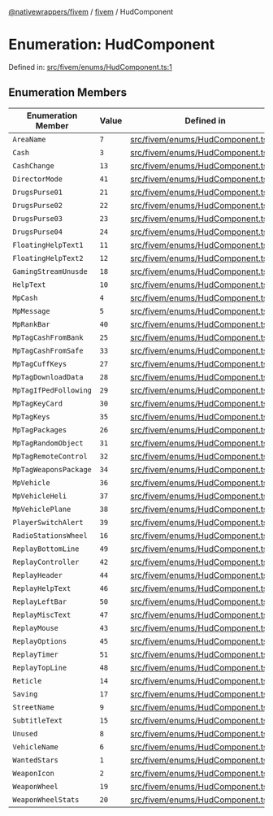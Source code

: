[@nativewrappers/fivem](../../README.md) / [fivem](../README.md) / HudComponent

# Enumeration: HudComponent

Defined in: [src/fivem/enums/HudComponent.ts:1](https://github.com/nativewrappers/nativewrappers/blob/b77be96b90a0116f980e0511bdd4877df779df2d/src/fivem/enums/HudComponent.ts#L1)

## Enumeration Members

| Enumeration Member | Value | Defined in |
| ------ | ------ | ------ |
| <a id="areaname"></a> `AreaName` | `7` | [src/fivem/enums/HudComponent.ts:8](https://github.com/nativewrappers/nativewrappers/blob/b77be96b90a0116f980e0511bdd4877df779df2d/src/fivem/enums/HudComponent.ts#L8) |
| <a id="cash"></a> `Cash` | `3` | [src/fivem/enums/HudComponent.ts:4](https://github.com/nativewrappers/nativewrappers/blob/b77be96b90a0116f980e0511bdd4877df779df2d/src/fivem/enums/HudComponent.ts#L4) |
| <a id="cashchange"></a> `CashChange` | `13` | [src/fivem/enums/HudComponent.ts:14](https://github.com/nativewrappers/nativewrappers/blob/b77be96b90a0116f980e0511bdd4877df779df2d/src/fivem/enums/HudComponent.ts#L14) |
| <a id="directormode"></a> `DirectorMode` | `41` | [src/fivem/enums/HudComponent.ts:42](https://github.com/nativewrappers/nativewrappers/blob/b77be96b90a0116f980e0511bdd4877df779df2d/src/fivem/enums/HudComponent.ts#L42) |
| <a id="drugspurse01"></a> `DrugsPurse01` | `21` | [src/fivem/enums/HudComponent.ts:22](https://github.com/nativewrappers/nativewrappers/blob/b77be96b90a0116f980e0511bdd4877df779df2d/src/fivem/enums/HudComponent.ts#L22) |
| <a id="drugspurse02"></a> `DrugsPurse02` | `22` | [src/fivem/enums/HudComponent.ts:23](https://github.com/nativewrappers/nativewrappers/blob/b77be96b90a0116f980e0511bdd4877df779df2d/src/fivem/enums/HudComponent.ts#L23) |
| <a id="drugspurse03"></a> `DrugsPurse03` | `23` | [src/fivem/enums/HudComponent.ts:24](https://github.com/nativewrappers/nativewrappers/blob/b77be96b90a0116f980e0511bdd4877df779df2d/src/fivem/enums/HudComponent.ts#L24) |
| <a id="drugspurse04"></a> `DrugsPurse04` | `24` | [src/fivem/enums/HudComponent.ts:25](https://github.com/nativewrappers/nativewrappers/blob/b77be96b90a0116f980e0511bdd4877df779df2d/src/fivem/enums/HudComponent.ts#L25) |
| <a id="floatinghelptext1"></a> `FloatingHelpText1` | `11` | [src/fivem/enums/HudComponent.ts:12](https://github.com/nativewrappers/nativewrappers/blob/b77be96b90a0116f980e0511bdd4877df779df2d/src/fivem/enums/HudComponent.ts#L12) |
| <a id="floatinghelptext2"></a> `FloatingHelpText2` | `12` | [src/fivem/enums/HudComponent.ts:13](https://github.com/nativewrappers/nativewrappers/blob/b77be96b90a0116f980e0511bdd4877df779df2d/src/fivem/enums/HudComponent.ts#L13) |
| <a id="gamingstreamunusde"></a> `GamingStreamUnusde` | `18` | [src/fivem/enums/HudComponent.ts:19](https://github.com/nativewrappers/nativewrappers/blob/b77be96b90a0116f980e0511bdd4877df779df2d/src/fivem/enums/HudComponent.ts#L19) |
| <a id="helptext"></a> `HelpText` | `10` | [src/fivem/enums/HudComponent.ts:11](https://github.com/nativewrappers/nativewrappers/blob/b77be96b90a0116f980e0511bdd4877df779df2d/src/fivem/enums/HudComponent.ts#L11) |
| <a id="mpcash"></a> `MpCash` | `4` | [src/fivem/enums/HudComponent.ts:5](https://github.com/nativewrappers/nativewrappers/blob/b77be96b90a0116f980e0511bdd4877df779df2d/src/fivem/enums/HudComponent.ts#L5) |
| <a id="mpmessage"></a> `MpMessage` | `5` | [src/fivem/enums/HudComponent.ts:6](https://github.com/nativewrappers/nativewrappers/blob/b77be96b90a0116f980e0511bdd4877df779df2d/src/fivem/enums/HudComponent.ts#L6) |
| <a id="mprankbar"></a> `MpRankBar` | `40` | [src/fivem/enums/HudComponent.ts:41](https://github.com/nativewrappers/nativewrappers/blob/b77be96b90a0116f980e0511bdd4877df779df2d/src/fivem/enums/HudComponent.ts#L41) |
| <a id="mptagcashfrombank"></a> `MpTagCashFromBank` | `25` | [src/fivem/enums/HudComponent.ts:26](https://github.com/nativewrappers/nativewrappers/blob/b77be96b90a0116f980e0511bdd4877df779df2d/src/fivem/enums/HudComponent.ts#L26) |
| <a id="mptagcashfromsafe"></a> `MpTagCashFromSafe` | `33` | [src/fivem/enums/HudComponent.ts:34](https://github.com/nativewrappers/nativewrappers/blob/b77be96b90a0116f980e0511bdd4877df779df2d/src/fivem/enums/HudComponent.ts#L34) |
| <a id="mptagcuffkeys"></a> `MpTagCuffKeys` | `27` | [src/fivem/enums/HudComponent.ts:28](https://github.com/nativewrappers/nativewrappers/blob/b77be96b90a0116f980e0511bdd4877df779df2d/src/fivem/enums/HudComponent.ts#L28) |
| <a id="mptagdownloaddata"></a> `MpTagDownloadData` | `28` | [src/fivem/enums/HudComponent.ts:29](https://github.com/nativewrappers/nativewrappers/blob/b77be96b90a0116f980e0511bdd4877df779df2d/src/fivem/enums/HudComponent.ts#L29) |
| <a id="mptagifpedfollowing"></a> `MpTagIfPedFollowing` | `29` | [src/fivem/enums/HudComponent.ts:30](https://github.com/nativewrappers/nativewrappers/blob/b77be96b90a0116f980e0511bdd4877df779df2d/src/fivem/enums/HudComponent.ts#L30) |
| <a id="mptagkeycard"></a> `MpTagKeyCard` | `30` | [src/fivem/enums/HudComponent.ts:31](https://github.com/nativewrappers/nativewrappers/blob/b77be96b90a0116f980e0511bdd4877df779df2d/src/fivem/enums/HudComponent.ts#L31) |
| <a id="mptagkeys"></a> `MpTagKeys` | `35` | [src/fivem/enums/HudComponent.ts:36](https://github.com/nativewrappers/nativewrappers/blob/b77be96b90a0116f980e0511bdd4877df779df2d/src/fivem/enums/HudComponent.ts#L36) |
| <a id="mptagpackages"></a> `MpTagPackages` | `26` | [src/fivem/enums/HudComponent.ts:27](https://github.com/nativewrappers/nativewrappers/blob/b77be96b90a0116f980e0511bdd4877df779df2d/src/fivem/enums/HudComponent.ts#L27) |
| <a id="mptagrandomobject"></a> `MpTagRandomObject` | `31` | [src/fivem/enums/HudComponent.ts:32](https://github.com/nativewrappers/nativewrappers/blob/b77be96b90a0116f980e0511bdd4877df779df2d/src/fivem/enums/HudComponent.ts#L32) |
| <a id="mptagremotecontrol"></a> `MpTagRemoteControl` | `32` | [src/fivem/enums/HudComponent.ts:33](https://github.com/nativewrappers/nativewrappers/blob/b77be96b90a0116f980e0511bdd4877df779df2d/src/fivem/enums/HudComponent.ts#L33) |
| <a id="mptagweaponspackage"></a> `MpTagWeaponsPackage` | `34` | [src/fivem/enums/HudComponent.ts:35](https://github.com/nativewrappers/nativewrappers/blob/b77be96b90a0116f980e0511bdd4877df779df2d/src/fivem/enums/HudComponent.ts#L35) |
| <a id="mpvehicle"></a> `MpVehicle` | `36` | [src/fivem/enums/HudComponent.ts:37](https://github.com/nativewrappers/nativewrappers/blob/b77be96b90a0116f980e0511bdd4877df779df2d/src/fivem/enums/HudComponent.ts#L37) |
| <a id="mpvehicleheli"></a> `MpVehicleHeli` | `37` | [src/fivem/enums/HudComponent.ts:38](https://github.com/nativewrappers/nativewrappers/blob/b77be96b90a0116f980e0511bdd4877df779df2d/src/fivem/enums/HudComponent.ts#L38) |
| <a id="mpvehicleplane"></a> `MpVehiclePlane` | `38` | [src/fivem/enums/HudComponent.ts:39](https://github.com/nativewrappers/nativewrappers/blob/b77be96b90a0116f980e0511bdd4877df779df2d/src/fivem/enums/HudComponent.ts#L39) |
| <a id="playerswitchalert"></a> `PlayerSwitchAlert` | `39` | [src/fivem/enums/HudComponent.ts:40](https://github.com/nativewrappers/nativewrappers/blob/b77be96b90a0116f980e0511bdd4877df779df2d/src/fivem/enums/HudComponent.ts#L40) |
| <a id="radiostationswheel"></a> `RadioStationsWheel` | `16` | [src/fivem/enums/HudComponent.ts:17](https://github.com/nativewrappers/nativewrappers/blob/b77be96b90a0116f980e0511bdd4877df779df2d/src/fivem/enums/HudComponent.ts#L17) |
| <a id="replaybottomline"></a> `ReplayBottomLine` | `49` | [src/fivem/enums/HudComponent.ts:50](https://github.com/nativewrappers/nativewrappers/blob/b77be96b90a0116f980e0511bdd4877df779df2d/src/fivem/enums/HudComponent.ts#L50) |
| <a id="replaycontroller"></a> `ReplayController` | `42` | [src/fivem/enums/HudComponent.ts:43](https://github.com/nativewrappers/nativewrappers/blob/b77be96b90a0116f980e0511bdd4877df779df2d/src/fivem/enums/HudComponent.ts#L43) |
| <a id="replayheader"></a> `ReplayHeader` | `44` | [src/fivem/enums/HudComponent.ts:45](https://github.com/nativewrappers/nativewrappers/blob/b77be96b90a0116f980e0511bdd4877df779df2d/src/fivem/enums/HudComponent.ts#L45) |
| <a id="replayhelptext"></a> `ReplayHelpText` | `46` | [src/fivem/enums/HudComponent.ts:47](https://github.com/nativewrappers/nativewrappers/blob/b77be96b90a0116f980e0511bdd4877df779df2d/src/fivem/enums/HudComponent.ts#L47) |
| <a id="replayleftbar"></a> `ReplayLeftBar` | `50` | [src/fivem/enums/HudComponent.ts:51](https://github.com/nativewrappers/nativewrappers/blob/b77be96b90a0116f980e0511bdd4877df779df2d/src/fivem/enums/HudComponent.ts#L51) |
| <a id="replaymisctext"></a> `ReplayMiscText` | `47` | [src/fivem/enums/HudComponent.ts:48](https://github.com/nativewrappers/nativewrappers/blob/b77be96b90a0116f980e0511bdd4877df779df2d/src/fivem/enums/HudComponent.ts#L48) |
| <a id="replaymouse"></a> `ReplayMouse` | `43` | [src/fivem/enums/HudComponent.ts:44](https://github.com/nativewrappers/nativewrappers/blob/b77be96b90a0116f980e0511bdd4877df779df2d/src/fivem/enums/HudComponent.ts#L44) |
| <a id="replayoptions"></a> `ReplayOptions` | `45` | [src/fivem/enums/HudComponent.ts:46](https://github.com/nativewrappers/nativewrappers/blob/b77be96b90a0116f980e0511bdd4877df779df2d/src/fivem/enums/HudComponent.ts#L46) |
| <a id="replaytimer"></a> `ReplayTimer` | `51` | [src/fivem/enums/HudComponent.ts:52](https://github.com/nativewrappers/nativewrappers/blob/b77be96b90a0116f980e0511bdd4877df779df2d/src/fivem/enums/HudComponent.ts#L52) |
| <a id="replaytopline"></a> `ReplayTopLine` | `48` | [src/fivem/enums/HudComponent.ts:49](https://github.com/nativewrappers/nativewrappers/blob/b77be96b90a0116f980e0511bdd4877df779df2d/src/fivem/enums/HudComponent.ts#L49) |
| <a id="reticle"></a> `Reticle` | `14` | [src/fivem/enums/HudComponent.ts:15](https://github.com/nativewrappers/nativewrappers/blob/b77be96b90a0116f980e0511bdd4877df779df2d/src/fivem/enums/HudComponent.ts#L15) |
| <a id="saving"></a> `Saving` | `17` | [src/fivem/enums/HudComponent.ts:18](https://github.com/nativewrappers/nativewrappers/blob/b77be96b90a0116f980e0511bdd4877df779df2d/src/fivem/enums/HudComponent.ts#L18) |
| <a id="streetname"></a> `StreetName` | `9` | [src/fivem/enums/HudComponent.ts:10](https://github.com/nativewrappers/nativewrappers/blob/b77be96b90a0116f980e0511bdd4877df779df2d/src/fivem/enums/HudComponent.ts#L10) |
| <a id="subtitletext"></a> `SubtitleText` | `15` | [src/fivem/enums/HudComponent.ts:16](https://github.com/nativewrappers/nativewrappers/blob/b77be96b90a0116f980e0511bdd4877df779df2d/src/fivem/enums/HudComponent.ts#L16) |
| <a id="unused"></a> `Unused` | `8` | [src/fivem/enums/HudComponent.ts:9](https://github.com/nativewrappers/nativewrappers/blob/b77be96b90a0116f980e0511bdd4877df779df2d/src/fivem/enums/HudComponent.ts#L9) |
| <a id="vehiclename"></a> `VehicleName` | `6` | [src/fivem/enums/HudComponent.ts:7](https://github.com/nativewrappers/nativewrappers/blob/b77be96b90a0116f980e0511bdd4877df779df2d/src/fivem/enums/HudComponent.ts#L7) |
| <a id="wantedstars"></a> `WantedStars` | `1` | [src/fivem/enums/HudComponent.ts:2](https://github.com/nativewrappers/nativewrappers/blob/b77be96b90a0116f980e0511bdd4877df779df2d/src/fivem/enums/HudComponent.ts#L2) |
| <a id="weaponicon"></a> `WeaponIcon` | `2` | [src/fivem/enums/HudComponent.ts:3](https://github.com/nativewrappers/nativewrappers/blob/b77be96b90a0116f980e0511bdd4877df779df2d/src/fivem/enums/HudComponent.ts#L3) |
| <a id="weaponwheel"></a> `WeaponWheel` | `19` | [src/fivem/enums/HudComponent.ts:20](https://github.com/nativewrappers/nativewrappers/blob/b77be96b90a0116f980e0511bdd4877df779df2d/src/fivem/enums/HudComponent.ts#L20) |
| <a id="weaponwheelstats"></a> `WeaponWheelStats` | `20` | [src/fivem/enums/HudComponent.ts:21](https://github.com/nativewrappers/nativewrappers/blob/b77be96b90a0116f980e0511bdd4877df779df2d/src/fivem/enums/HudComponent.ts#L21) |
